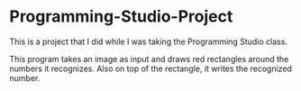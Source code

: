# Programming-Studio-Project
This is a project that I did while I was taking the Programming Studio class.

This program takes an image as input and draws red rectangles around the numbers it recognizes.
Also on top of the rectangle, it writes the recognized number.
